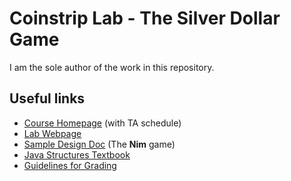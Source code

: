# Coinstrip Lab - The Silver Dollar Game
I am the sole author of the work in this repository.
## Useful links
 * [Course Homepage](https://williams-cs.github.io/cs136s22-www/) (with TA schedule)
 * [Lab Webpage](https://williams-cs.github.io/cs136s22-www/assets/labs/lab1/coinstrip.html)
 * [Sample Design Doc](https://williams-cs.github.io/cs136s22-www/assets/labs/Nim-design.html) (The **Nim** game)
 * [Java Structures Textbook](http://dept.cs.williams.edu/~bailey/JavaStructures/Book.html)
 * [Guidelines for Grading](https://williams-cs.github.io/cs136s22-www/assets/handouts/rubric.html)
